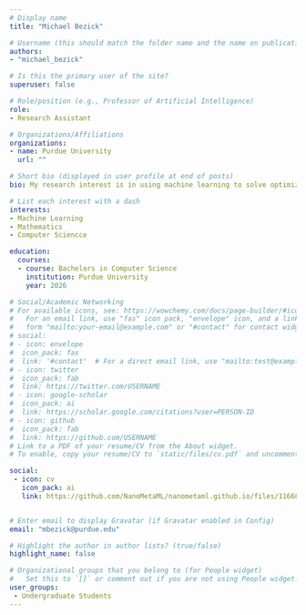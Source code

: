 ```yaml
---
# Display name
title: "Michael Bezick"

# Username (this should match the folder name and the name on publications)
authors:
- "michael_bezick"

# Is this the primary user of the site?
superuser: false

# Role/position (e.g., Professor of Artificial Intelligence)
role:
- Research Assistant

# Organizations/Affiliations
organizations:
- name: Purdue University
  url: ""

# Short bio (displayed in user profile at end of posts)
bio: My research interest is in using machine learning to solve optimization problems.

# List each interest with a dash
interests:
- Machine Learning
- Mathematics
- Computer Sciencce

education:
  courses:
  - course: Bachelors in Computer Science
    institution: Purdue University
    year: 2026

# Social/Academic Networking
# For available icons, see: https://wowchemy.com/docs/page-builder/#icons
#   For an email link, use "fas" icon pack, "envelope" icon, and a link in the
#   form "mailto:your-email@example.com" or "#contact" for contact widget.
# social:
# - icon: envelope
#  icon_pack: fas
#  link: '#contact'  # For a direct email link, use "mailto:test@example.org".
# - icon: twitter
#  icon_pack: fab
#  link: https://twitter.com/USERNAME
# - icon: google-scholar
#  icon_pack: ai
#  link: https://scholar.google.com/citations?user=PERSON-ID
# - icon: github
#  icon_pack: fab
#  link: https://github.com/USERNAME
# Link to a PDF of your resume/CV from the About widget.
# To enable, copy your resume/CV to `static/files/cv.pdf` and uncomment the lines below.

social:
 - icon: cv
   icon_pack: ai
   link: https://github.com/NanoMetaML/nanometaml.github.io/files/11668006/Michael.Bezick.Resume.-.General.pdf


# Enter email to display Gravatar (if Gravatar enabled in Config)
email: "mbezick@purdue.edu"

# Highlight the author in author lists? (true/false)
highlight_name: false

# Organizational groups that you belong to (for People widget)
#   Set this to `[]` or comment out if you are not using People widget.
user_groups:
 - Undergraduate Students
---
```

